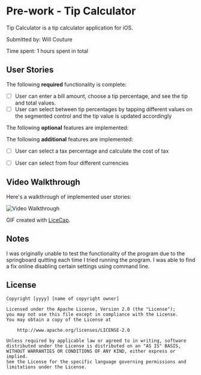 # Pre-work - Tip Calculator

Tip Calculator is a tip calculator application for iOS.

Submitted by: Will Couture

Time spent: 1 hours spent in total

## User Stories

The following **required** functionality is complete:

* [ ] User can enter a bill amount, choose a tip percentage, and see the tip and total values.
* [ ] User can select between tip percentages by tapping different values on the segmented control and the tip value is updated accordingly

The following **optional** features are implemented:

The following **additional** features are implemented:

* [ ] User can select a tax percentage and calculate the cost of tax
* [ ] User can select from four different currencies


## Video Walkthrough

Here's a walkthrough of implemented user stories:

<img src='https://imgur.com/gallery/6fiBfnQ' title='Video Walkthrough' width='' alt='Video Walkthrough' />

GIF created with [LiceCap](http://www.cockos.com/licecap/).

## Notes

I was originally unable to test the functionality of the program due to the springboard quitting each time I tried running the program. I was able to find a fix online disabling certain settings using command line.

## License

    Copyright [yyyy] [name of copyright owner]

    Licensed under the Apache License, Version 2.0 (the "License");
    you may not use this file except in compliance with the License.
    You may obtain a copy of the License at

        http://www.apache.org/licenses/LICENSE-2.0

    Unless required by applicable law or agreed to in writing, software
    distributed under the License is distributed on an "AS IS" BASIS,
    WITHOUT WARRANTIES OR CONDITIONS OF ANY KIND, either express or implied.
    See the License for the specific language governing permissions and
    limitations under the License.
